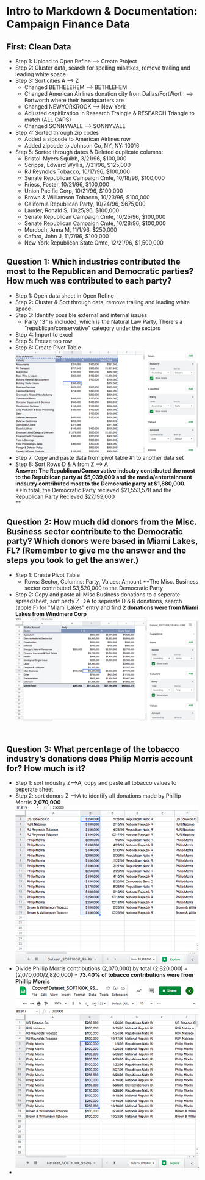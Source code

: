 # Intro to Markdown & Documentation: Campaign Finance Data

## First: Clean Data
* Step 1: Upload to Open Refine --> Create Project
* Step 2: Cluster data, search for spelling misatkes, remove trailing and leading white space
* Step 3: Sort cities A --> Z
  * Changed BETHELEHEM --> BETHLEHEM
  * Changed American Airlines donation city from Dallas/FortWorth --> Fortworth where their headquarters are
  * Changed NEWYORKROOK --> New York
  * Adjusted capitlization in Research Traingle & RESEARCH Triangle to match (ALL CAPS)
  * Changed SONNYWALE --> SONNYVALE
* Step 4: Sorted through zip codes
  * Added a zipcode to American Airlines row 
  * Added zipcode to Johnson Co, NY, NY: 10016
* Step 5: Sorted through dates & Deleted duplicate columns:
  * Bristol-Myers Squibb, 3/21/96, $100,000
  * Scripps, Edward Wyllis, 7/31/96, $125,000
  * RJ Reynolds Tobacco, 10/17/96, $100,000
  * Senate Republican Campaign Cmte, 10/18/96, $100,000
  * Friess, Foster, 10/21/96, $100,000
  * Union Pacific Corp, 10/21/96, $100,000
  * Brown & Williamson Tobacco, 10/23/96, $100,000
  * California Republican Party, 10/24/96, $675,000
  * Lauder, Ronald S, 10/25/96, $100,000
  * Senate Republican Campaign Cmte, 10/25/96, $100,000
  * Senate Republican Campaign Cmte, 10/28/96, $100,000
  * Murdoch, Anna M, 11/1/96, $250,000
  * Cafaro, John J, 11/7/96, $100,000
  * New York Republican State Cmte, 12/21/96, $1,500,000
  


## Question 1: Which industries contributed the most to the Republican and Democratic parties? How much was contributed to each party?
* Step 1: Open data sheet in Open Refine
* Step 2: Cluster & Sort through data, remove trailing and leading white space 
* Step 3: Identify possible external and internal issues
  * Party "3" is included, which is the Natural Law Party, There's a "republican/conservative" category under the sectors
* Step 4: Import to excel
* Step 5: Freeze top row
* Step 6: Create Pivot Table
!['PT1.JPG', 'Pivot Table Table for Question #1'](/PT1.JPG)
* Step 7: Copy and paste data from pivot table #1 to another data set
* Step 8: Sort Rows D & A from Z --> A </br>
**Answer: The Republican/Conservative indsutry contributed the most to the Republican party at $5,039,000 and the media/entertainment indsutry contributed most to the Democratic party at $1,880,000.** **In total, the Democratic Party recieved $21,553,578 and the Republican Party Recieved $27,199,000 </br> ** </br>

## Question 2: How much did donors from the Misc. Business sector contribute to the Democratic party? Which donors were based in Miami Lakes, FL? (Remember to give me the answer and the steps you took to get the answer.)
* Step 1: Create Pivot Table
  * Rows: Sector, Columns: Party, Values: Amount **The Misc. Business sector contributed $3,520,000 to the Democratic Party
 * Step 2: Copy and paste all Misc Business donations to a seperate spreadsheet, sort party Z-->A to seperate D & R donations, search (apple F) for "Miami Lakes" entry and find **2 donations were from Miami Lakes from Windmere Corp**
!['PT2.JPG', 'Pivot Table Table for Question #2'](/PT2.JPG)

</br> 

## Question 3: What percentage of the tobacco industry’s donations does Philip Morris account for? How much is it? 
* Step 1: sort industry Z-->A, copy and paste all tobacco values to seperate sheet
* Step 2: sort donors Z -->A to identify all donations made by Phillip Morris **2,070,000** !['T1.JPG', 'Tobacco Values for Phillip Morris'](/T1.JPG)
* Divide Phillip Morris contributions (2,070,000) by total (2,820,000) = (2,070,000/2,820,000) = **73.40% of tobacco contributions were from Phillip Morris** !['T2.JPG', 'Tobacco Contributions Sum'](/T2.JPG)
* 

